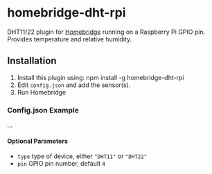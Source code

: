 # homebridge-dht-rpi

DHT11/22 plugin for [Homebridge][homebridge] running on a Raspberry Pi GPIO pin.  Provides temperature and relative humidity.

## Installation

1. Install this plugin using: npm install -g homebridge-dht-rpi
1. Edit ``config.json`` and add the sensor(s).
1. Run Homebridge

### Config.json Example

...

#### Optional Parameters

* `type` type of device, either `"DHT11"` or `"DHT22"`
* `pin` GPIO pin number, default `4`

[homebridge]: https://github.com/nfarina/homebridge